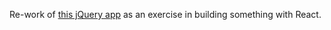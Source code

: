 Re-work of [this jQuery app](https://thinkful-ed.github.io/hot-or-cold-demo/) as an exercise in building something with React.